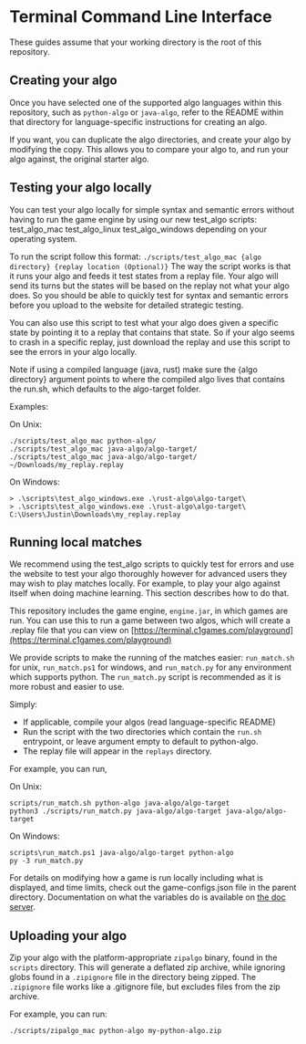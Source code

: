 # Terminal Command Line Interface

These guides assume that your working directory is the root of this repository.

## Creating your algo

Once you have selected one of the supported algo languages within this repository, such as `python-algo`
or `java-algo`, refer to the README within that directory for language-specific instructions for
creating an algo.

If you want, you can duplicate the algo directories, and create your algo by modifying the copy.
This allows you to compare your algo to, and run your algo against, the original starter algo.

## Testing your algo locally

You can test your algo locally for simple syntax and semantic errors without having to run the game engine by using our new test_algo scripts: test_algo_mac test_algo_linux test_algo_windows depending on your operating system.

To run the script follow this format: `./scripts/test_algo_mac {algo directory} {replay location (Optional)}`
The way the script works is that it runs your algo and feeds it test states from a replay file. Your algo will send its turns but the states will be based on the replay not what your algo does. So you should be able to quickly test for syntax and semantic errors before you upload to the website for detailed strategic testing.

You can also use this script to test what your algo does given a specific state by pointing it to a replay that contains that state. So if your algo seems to crash in a specific replay, just download the replay and use this script to see the errors in your algo locally.

Note if using a compiled language (java, rust) make sure the {algo directory} argument points to where the compiled algo lives that contains the run.sh, which defaults to the algo-target folder.

Examples:

On Unix:

```console
./scripts/test_algo_mac python-algo/
./scripts/test_algo_mac java-algo/algo-target/
./scripts/test_algo_mac java-algo/algo-target/ ~/Downloads/my_replay.replay
```

On Windows:

```console
> .\scripts\test_algo_windows.exe .\rust-algo\algo-target\
> .\scripts\test_algo_windows.exe .\rust-algo\algo-target\ C:\Users\Justin\Downloads\my_replay.replay
```

## Running local matches

We recommend using the test_algo scripts to quickly test for errors and use the website to test your algo thoroughly however for advanced users they may wish to play matches locally. For example, to play your algo against itself when doing machine learning. This section describes how to do that.

This repository includes the game engine, `engine.jar`, in which games are run. You can use this to run
a game between two algos, which will create a .replay file that you can view on
[https://terminal.c1games.com/playground](https://terminal.c1games.com/playground)

We provide scripts to make the running of the matches easier: `run_match.sh` for unix, `run_match.ps1`
for windows, and `run_match.py` for any environment which supports python. The `run_match.py` script is
recommended as it is more robust and easier to use.

Simply:

- If applicable, compile your algos (read language-specific README)
- Run the script with the two directories which contain the `run.sh` entrypoint,
or leave argument empty to default to python-algo.
- The replay file will appear in the `replays` directory.

For example, you can run,

On Unix:

```console
scripts/run_match.sh python-algo java-algo/algo-target
python3 ./scripts/run_match.py java-algo/algo-target java-algo/algo-target
```

On Windows:

```console
scripts\run_match.ps1 java-algo/algo-target python-algo
py -3 run_match.py
```

For details on modifying how a game is run locally including what is displayed, and time limits, check out the game-configs.json file in the parent directory. Documentation on what the variables do is available on [the doc server](https://correlation-one.github.io/C1GamesStarterKit/).

## Uploading your algo

Zip your algo with the platform-appropriate `zipalgo` binary, found in the `scripts` directory. This
will generate a deflated zip archive, while ignoring globs found in a `.zipignore` file in the directory
being zipped. The `.zipignore` file works like a .gitignore file, but excludes files from the zip archive.

For example, you can run:

```console
./scripts/zipalgo_mac python-algo my-python-algo.zip
```
